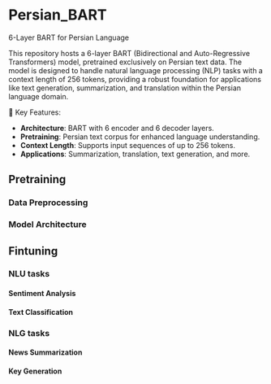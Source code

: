 # Persian_BART
6-Layer BART for Persian Language

This repository hosts a 6-layer BART (Bidirectional and Auto-Regressive Transformers) model, pretrained exclusively on Persian text data. The model is designed to handle natural language processing (NLP) tasks with a context length of 256 tokens, providing a robust foundation for applications like text generation, summarization, and translation within the Persian language domain.

🧠 Key Features:
- **Architecture**: BART with 6 encoder and 6 decoder layers.
- **Pretraining**: Persian text corpus for enhanced language understanding.
- **Context Length**: Supports input sequences of up to 256 tokens.
- **Applications**: Summarization, translation, text generation, and more.

## Pretraining
### Data Preprocessing
### Model Architecture
## Fintuning
### NLU tasks
#### Sentiment Analysis
#### Text Classification
### NLG tasks
#### News Summarization
#### Key Generation
